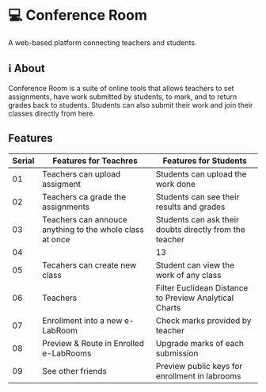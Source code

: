 

# 💻 Conference Room
A web-based platform connecting teachers and students.

## ℹ About
Conference Room is a suite of online tools that allows teachers to set assignments, have work submitted by students, to mark, and to return grades back to students. Students can also submit their work and join their classes directly from here.



## Features
| Serial | Features for Teachres | Features for Students |
|--------|-------------------------|-------------------------|
| 01     |Teachers can upload assigment|Students can upload the work done|
| 02     |Teachers ca grade the assignments|Students can see their results and grades|
| 03     |Teachers can annouce anything to the whole class at once|Students can ask their doubts directly from the teacher|
| 04     ||13     |Store  as submission|
| 05     |Tecahers can create new class|Student can view the work of any class|
| 06     |Teachers |Filter Euclidean Distance to Preview Analytical Charts|
| 07     |Enrollment into a new e-LabRoom|Check marks provided by teacher|
| 08     |Preview & Route in Enrolled e-LabRooms|Upgrade marks of each submission|
| 09     |See other friends|Preview public keys for enrollment in labrooms|


